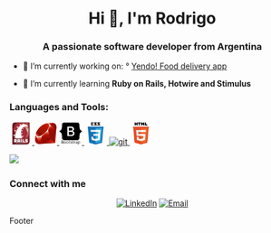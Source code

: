 <h1 align="center">Hi 👋, I'm Rodrigo</h1>
<h3 align="center">A passionate software developer from Argentina</h3>

- 🔭 I’m currently working on:
  ° [Yendo! Food delivery app](https://github.com/No-Country/C9-03)

- 🌱 I’m currently learning **Ruby on Rails, Hotwire and Stimulus**

<h3 align="left">Languages and Tools:</h3>
<p align="left">  <a href="https://rubyonrails.org" target="_blank" rel="noreferrer"> <img src="https://raw.githubusercontent.com/devicons/devicon/master/icons/rails/rails-original-wordmark.svg" alt="rails" width="40" height="40"/> </a> <a href="https://www.ruby-lang.org/en/" target="_blank" rel="noreferrer"> <img src="https://raw.githubusercontent.com/devicons/devicon/master/icons/ruby/ruby-original.svg" alt="ruby" width="40" height="40"/> </a> <a href="https://getbootstrap.com" target="_blank" rel="noreferrer"> <img src="https://raw.githubusercontent.com/devicons/devicon/master/icons/bootstrap/bootstrap-plain-wordmark.svg" alt="bootstrap" width="40" height="40"/> </a> <a href="https://www.w3schools.com/css/" target="_blank" rel="noreferrer"> <img src="https://raw.githubusercontent.com/devicons/devicon/master/icons/css3/css3-original-wordmark.svg" alt="css3" width="40" height="40"/> </a> <a href="https://git-scm.com/" target="_blank" rel="noreferrer"> <img src="https://www.vectorlogo.zone/logos/git-scm/git-scm-icon.svg" alt="git" width="40" height="40"/> </a> <a href="https://www.w3.org/html/" target="_blank" rel="noreferrer"> <img src="https://raw.githubusercontent.com/devicons/devicon/master/icons/html5/html5-original-wordmark.svg" alt="html5" width="40" height="40"/> </a> </p>

![](https://github-readme-stats.vercel.app/api/top-langs/?username=rodriguevara&theme=blue-green)
  
<h3> Connect with me </h3>

<p align="center">
<a href="https://www.linkedin.com/in/rodrigo-ladron-de-guevara96/"><img alt="LinkedIn" src="https://img.shields.io/badge/LinkedIn-blue?style=flat-square&logo=linkedin"></a>
<a href="mailto:ro.ladrondeguevara@gmail.com"><img alt="Email" src="https://img.shields.io/badge/Email-ro.ladrondeguevara@gmail.com-blue?style=flat-square&logo=gmail"></a>
</p>

Footer
